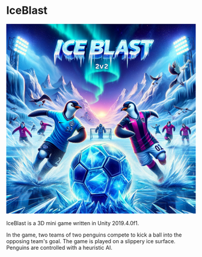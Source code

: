 # IceBlast

![o](coverart.webp)

IceBlast is a 3D mini game written in Unity 2019.4.0f1.

In the game, two teams of two penguins compete to kick a ball into the opposing team's goal. The game is played on a slippery ice surface. Penguins are controlled with a heuristic AI.
